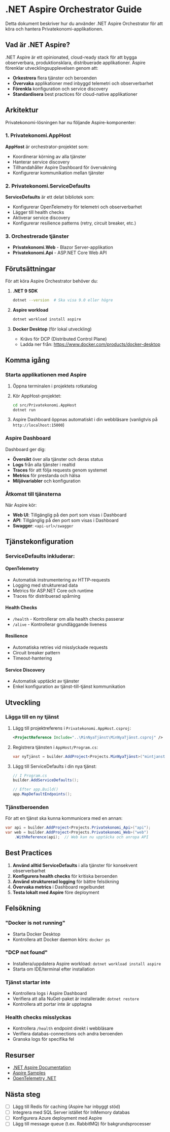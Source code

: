 # .NET Aspire Orchestrator Guide

Detta dokument beskriver hur du använder .NET Aspire Orchestrator för att köra och hantera Privatekonomi-applikationen.

## Vad är .NET Aspire?

.NET Aspire är ett opinionated, cloud-ready stack för att bygga observerbara, produktionsklara, distribuerade applikationer. Aspire förenklar utvecklingsupplevelsen genom att:

- **Orkestrera** flera tjänster och beroenden
- **Övervaka** applikationer med inbyggd telemetri och observerbarhet
- **Förenkla** konfiguration och service discovery
- **Standardisera** best practices för cloud-native applikationer

## Arkitektur

Privatekonomi-lösningen har nu följande Aspire-komponenter:

### 1. Privatekonomi.AppHost
**AppHost** är orchestrator-projektet som:
- Koordinerar körning av alla tjänster
- Hanterar service discovery
- Tillhandahåller Aspire Dashboard för övervakning
- Konfigurerar kommunikation mellan tjänster

### 2. Privatekonomi.ServiceDefaults
**ServiceDefaults** är ett delat bibliotek som:
- Konfigurerar OpenTelemetry för telemetri och observerbarhet
- Lägger till health checks
- Aktiverar service discovery
- Konfigurerar resilience patterns (retry, circuit breaker, etc.)

### 3. Orchestrerade tjänster
- **Privatekonomi.Web** - Blazor Server-applikation
- **Privatekonomi.Api** - ASP.NET Core Web API

## Förutsättningar

För att köra Aspire Orchestrator behöver du:

1. **.NET 9 SDK**
   ```bash
   dotnet --version  # Ska visa 9.0 eller högre
   ```

2. **Aspire workload**
   ```bash
   dotnet workload install aspire
   ```

3. **Docker Desktop** (för lokal utveckling)
   - Krävs för DCP (Distributed Control Plane)
   - Ladda ner från: https://www.docker.com/products/docker-desktop

## Komma igång

### Starta applikationen med Aspire

1. Öppna terminalen i projektets rotkatalog
2. Kör AppHost-projektet:
   ```bash
   cd src/Privatekonomi.AppHost
   dotnet run
   ```

3. Aspire Dashboard öppnas automatiskt i din webbläsare (vanligtvis på `http://localhost:15000`)

### Aspire Dashboard

Dashboard ger dig:
- **Översikt** över alla tjänster och deras status
- **Logs** från alla tjänster i realtid
- **Traces** för att följa requests genom systemet
- **Metrics** för prestanda och hälsa
- **Miljövariabler** och konfiguration

### Åtkomst till tjänsterna

När Aspire kör:
- **Web UI**: Tillgänglig på den port som visas i Dashboard
- **API**: Tillgänglig på den port som visas i Dashboard
- **Swagger**: `<api-url>/swagger`

## Tjänstekonfiguration

### ServiceDefaults inkluderar:

#### OpenTelemetry
- Automatisk instrumentering av HTTP-requests
- Logging med strukturerad data
- Metrics för ASP.NET Core och runtime
- Traces för distribuerad spårning

#### Health Checks
- `/health` - Kontrollerar om alla health checks passerar
- `/alive` - Kontrollerar grundläggande liveness

#### Resilience
- Automatiska retries vid misslyckade requests
- Circuit breaker pattern
- Timeout-hantering

#### Service Discovery
- Automatisk upptäckt av tjänster
- Enkel konfiguration av tjänst-till-tjänst kommunikation

## Utveckling

### Lägga till en ny tjänst

1. Lägg till projektreferens i `Privatekonomi.AppHost.csproj`:
   ```xml
   <ProjectReference Include="..\MinNyaTjänst\MinNyaTjänst.csproj" />
   ```

2. Registrera tjänsten i `AppHost/Program.cs`:
   ```csharp
   var nyTjänst = builder.AddProject<Projects.MinNyaTjänst>("mintjanst");
   ```

3. Lägg till ServiceDefaults i din nya tjänst:
   ```csharp
   // I Program.cs
   builder.AddServiceDefaults();
   
   // Efter app.Build()
   app.MapDefaultEndpoints();
   ```

### Tjänstberoenden

För att en tjänst ska kunna kommunicera med en annan:

```csharp
var api = builder.AddProject<Projects.Privatekonomi_Api>("api");
var web = builder.AddProject<Projects.Privatekonomi_Web>("web")
    .WithReference(api);  // Web kan nu upptäcka och anropa API
```

## Best Practices

1. **Använd alltid ServiceDefaults** i alla tjänster för konsekvent observerbarhet
2. **Konfigurera health checks** för kritiska beroenden
3. **Använd strukturerad logging** för bättre felsökning
4. **Övervaka metrics** i Dashboard regelbundet
5. **Testa lokalt med Aspire** före deployment

## Felsökning

### "Docker is not running"
- Starta Docker Desktop
- Kontrollera att Docker daemon körs: `docker ps`

### "DCP not found"
- Installera/uppdatera Aspire workload: `dotnet workload install aspire`
- Starta om IDE/terminal efter installation

### Tjänst startar inte
- Kontrollera logs i Aspire Dashboard
- Verifiera att alla NuGet-paket är installerade: `dotnet restore`
- Kontrollera att portar inte är upptagna

### Health checks misslyckas
- Kontrollera `/health` endpoint direkt i webbläsare
- Verifiera databas-connections och andra beroenden
- Granska logs för specifika fel

## Resurser

- [.NET Aspire Documentation](https://learn.microsoft.com/dotnet/aspire/)
- [Aspire Samples](https://github.com/dotnet/aspire-samples)
- [OpenTelemetry .NET](https://opentelemetry.io/docs/instrumentation/net/)

## Nästa steg

- [ ] Lägg till Redis för caching (Aspire har inbyggt stöd)
- [ ] Integrera med SQL Server istället för InMemory databas
- [ ] Konfigurera Azure deployment med Aspire
- [ ] Lägg till message queue (t.ex. RabbitMQ) för bakgrundsprocesser
